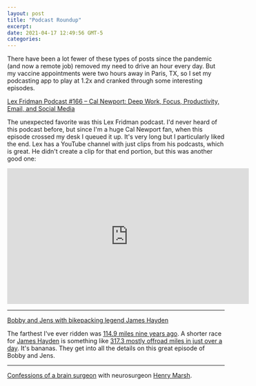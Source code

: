 ```yaml
---
layout: post
title: "Podcast Roundup"
excerpt: 
date: 2021-04-17 12:49:56 GMT-5
categories: 
---
```


There have been a lot fewer of these types of posts since the pandemic (and now a remote job) removed my need to drive an hour every day. But my vaccine appointments were two hours away in Paris, TX, so I set my podcasting app to play at 1.2x and cranked through some interesting episodes.

[Lex Fridman Podcast #166 – Cal Newport: Deep Work, Focus, Productivity, Email, and Social Media](https://lexfridman.com/cal-newport/)

The unexpected favorite was this Lex Fridman podcast. I'd never heard of this podcast before, but since I'm a huge Cal Newport fan, when this episode crossed my desk I queued it up. It's very long but I particularly liked the end. Lex has a YouTube channel with just clips from his podcasts, which is great. He didn't create a clip for that end portion, but this was another good one:

<iframe width="560" height="315" src="https://www.youtube-nocookie.com/embed/8GdIFY3XV9w" title="YouTube video player" frameborder="0" allow="accelerometer; autoplay; clipboard-write; encrypted-media; gyroscope; picture-in-picture" allowfullscreen></iframe>

---

[Bobby and Jens with bikepacking legend James Hayden](https://soundcloud.com/bobbyandjens/james-hayden)

The farthest I've ever ridden was [114.9 miles nine years ago](https://www.strava.com/activities/34296639). A shorter race for [James Hayden](https://www.jamesmarkhayden.uk) is something like [317.3 mostly offroad miles in just over a day](https://ridewithgps.com/trips/55021895). It's bananas. They get into all the details on this great episode of Bobby and Jens.

---

[Confessions of a brain surgeon](https://www.abc.net.au/radionational/programs/bigideas/confessions-of-a-brain-surgeon/13256602) with neurosurgeon [Henry Marsh](https://en.wikipedia.org/wiki/Henry_Marsh_(neurosurgeon)).
